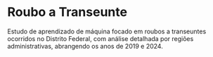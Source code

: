 # Roubo a Transeunte
 Estudo de aprendizado de máquina focado em roubos a transeuntes ocorridos no Distrito Federal, com análise detalhada por regiões administrativas, abrangendo os anos de 2019 e 2024.
